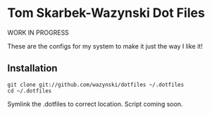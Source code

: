 # Tom Skarbek-Wazynski Dot Files

WORK IN PROGRESS

These are the configs for my system to make it just the way I like it!

## Installation

    git clone git://github.com/wazynski/dotfiles ~/.dotfiles
    cd ~/.dotfiles


Symlink the .dotfiles to correct location. Script coming soon.
